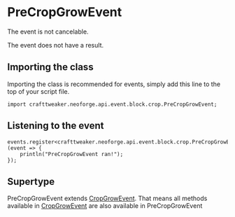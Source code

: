 # PreCropGrowEvent

The event is not cancelable.

The event does not have a result.

## Importing the class

Importing the class is recommended for events, simply add this line to the top of your script file.
```zenscript
import crafttweaker.neoforge.api.event.block.crop.PreCropGrowEvent;
```


## Listening to the event

```zenscript
events.register<crafttweaker.neoforge.api.event.block.crop.PreCropGrowEvent>(event => {
    println("PreCropGrowEvent ran!");
});
```


## Supertype

PreCropGrowEvent extends [CropGrowEvent](/neoforge/api/event/block/crop/CropGrowEvent). That means all methods available in [CropGrowEvent](/neoforge/api/event/block/crop/CropGrowEvent) are also available in PreCropGrowEvent

